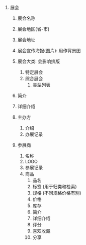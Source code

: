 1.  展会

    1.  展会名称
    2.  展会地区(省-市)
    3.  展会地址
    4.  展会宣传海报(图片): 用作背景图
    5.  展会大类: 会影响排版
        1.  特定展会
        2.  综合展会
            1.  类型列表
    6.  简介
    7.  详细介绍
    8.  主办方
        1.  介绍
        2.  办展记录
    9.  参展商

        1.  名称
        2.  LOGO
        3.  参展记录
        4.  商品
            1.  品名
            2.  标签 (用于归类和检索)
            3.  规格 (不同规格价格有别)
            4.  价格
            5.  库存
            6.  简介
            7.  详细介绍
            8.  评分
            9.  喜欢收藏
            10. 分享
